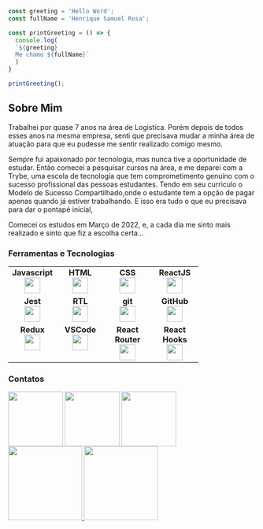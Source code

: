 ```js
const greeting = 'Hello Word';
const fullName = 'Henrique Samuel Rosa';

const printGreeting = () => {
  console.log(
  `${greeting}
  Me chamo ${fullName}`
  )
}

printGreeting();
```

<h2>Sobre Mim</h2>

<p>
  Trabalhei por quase 7 anos na área de Logistica.
  Porém depois de todos esses anos na mesma empresa, senti que
  precisava mudar a minha área de atuação para que eu pudesse me sentir realizado comigo mesmo.
  
  Sempre fui apaixonado por tecnologia, mas nunca tive a oportunidade de estudar.
  Então comecei a pesquisar cursos na área, e me deparei com a Trybe, uma escola
  de tecnologia que tem comprometimento genuíno com o sucesso
  profissional das pessoas estudantes.
  Tendo em seu curriculo o Modelo de Sucesso Compartilhado,onde o estudante tem a opção de pagar apenas quando já estiver trabalhando.
  E isso era tudo o que eu precisava para dar o pontapé inicial,
  
  Comecei os estudos em Março de 2022, e, a cada dia me sinto mais realizado e sinto
  que fiz a escolha certa...
</p>

### Ferramentas e Tecnologias

<table width="320px">
    <tbody>
        <tr valign="top">
            <td width="80px" align="center">
            <span><strong>Javascript</strong></span><br>
            <img height="32px" src="https://upload.vectorlogo.zone/logos/javascript/images/239ec8a4-163e-4792-83b6-3f6d96911757.svg">
            </td>
            <td width="80px" align="center">
            <span><strong>HTML</strong></span><br>
            <img height="32" src="https://cdn.jsdelivr.net/gh/devicons/devicon/icons/html5/html5-original.svg">
            </td>
            <td width="80px" align="center">
            <span><strong>CSS</strong></span><br>
            <img height="32px" src="https://cdn.jsdelivr.net/gh/devicons/devicon/icons/css3/css3-original.svg">
            </td>
            <td width="80px" align="center">
            <span><strong>ReactJS</strong></span><br>
            <img height="32px" src="https://cdn.jsdelivr.net/gh/devicons/devicon/icons/react/react-original.svg">
            </td>
        </tr>
        <tr valign="top">
            <td width="80px" align="center">
            <span><strong>Jest</strong></span><br>
            <img height="32px" src="https://www.vectorlogo.zone/logos/jestjsio/jestjsio-icon.svg">
            <td width="80px" align="center">
            <span><strong>RTL</strong></span><br>
            <img height="32" src="https://testing-library.com/img/octopus-128x128.png">
            </td>
            <td width="80px" align="center">
            <span><strong>git</strong></span><br>
            <img height="32px" src="https://cdn.jsdelivr.net/gh/devicons/devicon/icons/git/git-plain.svg">
            </td>
            <td width="80px" align="center">
            <span><strong>GitHub</strong></span><br>
            <img height="32px" src="https://cdn.jsdelivr.net/gh/devicons/devicon/icons/github/github-original.svg">
            </td>
        </tr>
        <tr valign="top">
            <td width="80px" align="center">
            <span><strong>Redux</strong></span><br>
            <img height="32" src="https://cdn.worldvectorlogo.com/logos/redux.svg">
            </td>
            <td width="80px" align="center">
            <span><strong>VSCode</strong></span><br>
            <img height="32px" src="https://cdn.jsdelivr.net/gh/devicons/devicon/icons/vscode/vscode-original.svg">
            </td>
            <td width="80px" align="center">
            <span><strong>React Router</strong></span><br>
            <img height="32px" src="https://cdn.pellerex.com/public/ecosystem/web/content/web-spa-routing/pellerex-spa-routing.png">
            <td width="80px" align="center">
            <span><strong>React Hooks</strong></span><br>
            <img height="32px" src="https://raw.githubusercontent.com/alDuncanson/react-hooks-snippets/master/icon.png">
            </td>
        </tr>
    </tbody>
</table>
          
### Contatos
<div >
<a target="blank" href="mailto:samuel_kuik@hotmail.com"><img src="https://cara.gointegrator.com/wp-content/uploads/2020/12/microsoft-outlook-logo-1-1024x442.png" align="center" width="111" height"28"></a>
<a target="blank" href="https://www.linkedin.com/in/henriquesrosa/" ><img align="center" src="https://www.logo.wine/a/logo/LinkedIn/LinkedIn-Logo.wine.svg" target="_blank" width="111" height"28"></a>
<a  target="blank" href="https://wa.link/8vxw8j"><img align="center" src="https://www.adomonline.com/wp-content/uploads/2021/08/WhatsApp.png" target="_blank" width="111" height"28"></a>
</div>

<div>
<a href="https://github.com/HenriqueSamuelRosa">
<img height="150em" src="https://github-readme-stats.vercel.app/api/top-langs/?username=HenriqueSamuelRosa&layout=compact&langs_count=7&theme=dracula"/>
<img height="150em" src="https://github-readme-stats.vercel.app/api?username=HenriqueSamuelRosa&show_icons=true&theme=dracula&include_all_commits=true&count_private=true"/>
</div>
            
          
